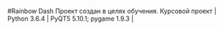 #Rainbow Dash
Проект создан в целях обучения. Курсовой проект | Python 3.6.4 | PyQT5 5.10.1; pygame 1.9.3 | 

